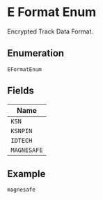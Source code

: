 
# E Format Enum

Encrypted Track Data Format.

## Enumeration

`EFormatEnum`

## Fields

| Name |
|  --- |
| `KSN` |
| `KSNPIN` |
| `IDTECH` |
| `MAGNESAFE` |

## Example

```
magnesafe
```

